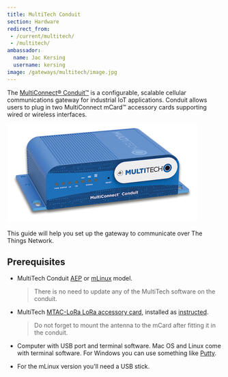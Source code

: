 ```yaml
---
title: MultiTech Conduit
section: Hardware
redirect_from:
 - /current/multitech/
 - /multitech/
ambassador:
  name: Jac Kersing
  username: kersing
image: /gateways/multitech/image.jpg
---
```


The [MultiConnect® Conduit™](http://www.multitech.net/developer/products/multiconnect-conduit-platform/) is a configurable, scalable cellular communications gateway for industrial IoT applications. Conduit allows users to plug in two MultiConnect mCard™ accessory cards supporting wired or wireless interfaces.

![MultiTech Conduit](image.jpg)

This guide will help you set up the gateway to communicate over The Things Network.

## Prerequisites

* MultiTech Conduit [AEP](http://www.multitech.net/developer/software/aep/) or [mLinux](http://www.multitech.net/developer/software/mlinux/) model.

  > There is no need to update any of the MultiTech software on the conduit.

* MultiTech [MTAC-LoRa LoRa accessory card](http://www.multitech.net/developer/products/accessory-cards/mtac-lora/), installed as [instructed](http://www.multitech.net/developer/products/accessory-cards/installing-an-accessory-card/).

  > Do not forget to mount the antenna to the mCard after fitting it in the conduit.
  
* Computer with USB port and terminal software. Mac OS and Linux come with terminal software. For Windows you can use something like [Putty](http://www.chiark.greenend.org.uk/~sgtatham/putty/download.html).
* For the mLinux version you'll need a USB stick.
